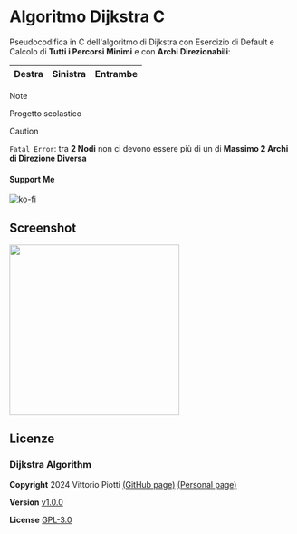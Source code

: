 # Algoritmo Dijkstra C
Pseudocodifica in C dell'algoritmo di Dijkstra con Esercizio di Default e Calcolo di **Tutti i Percorsi Minimi** e con **Archi Direzionabili**:


|Destra|Sinistra|Entrambe|
|---|---|---|


> [!NOTE]
> Progetto scolastico



> [!CAUTION] 
> `Fatal Error`: tra **2 Nodi** non ci devono essere più di un di **Massimo 2 Archi di Direzione Diversa**

#### Support Me


[![ko-fi](https://ko-fi.com/img/githubbutton_sm.svg)](https://ko-fi.com/P5P012BC8U)

## Screenshot

<img width="300" src="https://github.com/vittorioPiotti/Algoritmo-Dijkstra-C/blob/main/snap.png"/>



## Licenze




### Dijkstra Algorithm


**Copyright** 2024 Vittorio Piotti [(GitHub page)](https://github.com/vittorioPiotti) [(Personal page)](https://vittoriopiotti.altervista.org/) 

**Version** [v1.0.0](https://github.com/vittorioPiotti/DijkstraAlgorithm-C/releases/tag/v1.0.0)

**License** [GPL-3.0](https://github.com/vittorioPiotti/DijkstraAlgorithm-C/blob/main/LICENSE.md)





